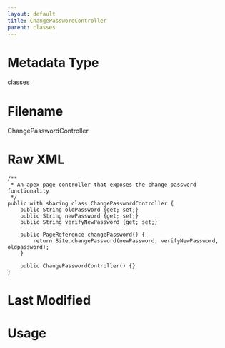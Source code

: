 ```yaml
---
layout: default
title: ChangePasswordController
parent: classes
---
```

# Metadata Type
classes


# Filename 
ChangePasswordController


# Raw XML
```
/**
 * An apex page controller that exposes the change password functionality
 */
public with sharing class ChangePasswordController {
    public String oldPassword {get; set;}
    public String newPassword {get; set;}
    public String verifyNewPassword {get; set;}        
    
    public PageReference changePassword() {
        return Site.changePassword(newPassword, verifyNewPassword, oldpassword);    
    }     
    
   	public ChangePasswordController() {}
}
```


# Last Modified


# Usage
